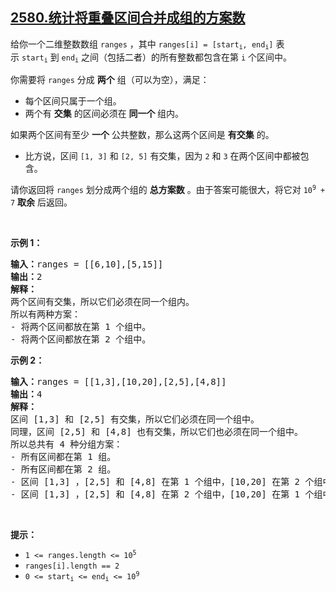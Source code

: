 ## [2580.统计将重叠区间合并成组的方案数](https://leetcode.cn/problems/count-ways-to-group-overlapping-ranges/)
<p>给你一个二维整数数组&nbsp;<code>ranges</code>&nbsp;，其中&nbsp;<code>ranges[i] = [start<sub>i</sub>, end<sub>i</sub>]</code>&nbsp;表示&nbsp;<code>start<sub>i</sub></code>&nbsp;到&nbsp;<code>end<sub>i</sub></code>&nbsp;之间（包括二者）的所有整数都包含在第&nbsp;<code>i</code>&nbsp;个区间中。</p>

<p>你需要将&nbsp;<code>ranges</code>&nbsp;分成 <strong>两个</strong>&nbsp;组（可以为空），满足：</p>

<ul>
	<li>每个区间只属于一个组。</li>
	<li>两个有 <strong>交集</strong>&nbsp;的区间必须在 <strong>同一个&nbsp;</strong>组内。</li>
</ul>

<p>如果两个区间有至少 <strong>一个</strong>&nbsp;公共整数，那么这两个区间是 <b>有交集</b>&nbsp;的。</p>

<ul>
	<li>比方说，区间&nbsp;<code>[1, 3]</code> 和&nbsp;<code>[2, 5]</code>&nbsp;有交集，因为&nbsp;<code>2</code>&nbsp;和&nbsp;<code>3</code>&nbsp;在两个区间中都被包含。</li>
</ul>

<p>请你返回将 <code>ranges</code>&nbsp;划分成两个组的 <strong>总方案数</strong>&nbsp;。由于答案可能很大，将它对&nbsp;<code>10<sup>9</sup> + 7</code>&nbsp;<strong>取余</strong>&nbsp;后返回。</p>

<p>&nbsp;</p>

<p><strong>示例 1：</strong></p>

<pre><b>输入：</b>ranges = [[6,10],[5,15]]
<b>输出：</b>2
<b>解释：</b>
两个区间有交集，所以它们必须在同一个组内。
所以有两种方案：
- 将两个区间都放在第 1 个组中。
- 将两个区间都放在第 2 个组中。
</pre>

<p><strong>示例 2：</strong></p>

<pre><b>输入：</b>ranges = [[1,3],[10,20],[2,5],[4,8]]
<b>输出：</b>4
<b>解释：</b>
区间 [1,3] 和 [2,5] 有交集，所以它们必须在同一个组中。
同理，区间 [2,5] 和 [4,8] 也有交集，所以它们也必须在同一个组中。
所以总共有 4 种分组方案：
- 所有区间都在第 1 组。
- 所有区间都在第 2 组。
- 区间 [1,3] ，[2,5] 和 [4,8] 在第 1 个组中，[10,20] 在第 2 个组中。
- 区间 [1,3] ，[2,5] 和 [4,8] 在第 2 个组中，[10,20] 在第 1 个组中。
</pre>

<p>&nbsp;</p>

<p><strong>提示：</strong></p>

<ul>
	<li><code>1 &lt;= ranges.length &lt;= 10<sup>5</sup></code></li>
	<li><code>ranges[i].length == 2</code></li>
	<li><code>0 &lt;= start<sub>i</sub> &lt;= end<sub>i</sub> &lt;= 10<sup>9</sup></code></li>
</ul>
